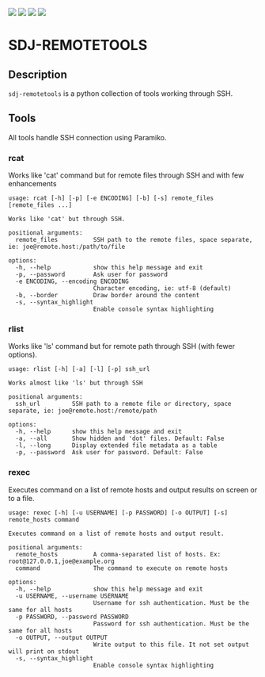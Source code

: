 ![](https://img.shields.io/badge/python-3.9-blue) ![](https://img.shields.io/badge/python-3.10-blue) ![](https://img.shields.io/badge/python-3.11-blue) ![](https://img.shields.io/badge/python-3.12-blue)
# SDJ-REMOTETOOLS

## Description
`sdj-remotetools` is a python collection of tools working through SSH.

## Tools
All tools handle SSH connection using Paramiko.

### rcat
Works like 'cat' command but for remote files through SSH and with few enhancements
```
usage: rcat [-h] [-p] [-e ENCODING] [-b] [-s] remote_files [remote_files ...]

Works like 'cat' but through SSH.

positional arguments:
  remote_files          SSH path to the remote files, space separate, ie: joe@remote.host:/path/to/file

options:
  -h, --help            show this help message and exit
  -p, --password        Ask user for password
  -e ENCODING, --encoding ENCODING
                        Character encoding, ie: utf-8 (default)
  -b, --border          Draw border around the content
  -s, --syntax_highlight
                        Enable console syntax highlighting
```

### rlist
Works like 'ls' command but for remote path through SSH (with fewer options).
```
usage: rlist [-h] [-a] [-l] [-p] ssh_url

Works almost like 'ls' but through SSH

positional arguments:
  ssh_url         SSH path to a remote file or directory, space separate, ie: joe@remote.host:/remote/path

options:
  -h, --help      show this help message and exit
  -a, --all       Show hidden and 'dot' files. Default: False
  -l, --long      Display extended file metadata as a table
  -p, --password  Ask user for password. Default: False
```

### rexec
Executes command on a list of remote hosts and output results on screen or to a file.
```
usage: rexec [-h] [-u USERNAME] [-p PASSWORD] [-o OUTPUT] [-s] remote_hosts command

Executes command on a list of remote hosts and output result.

positional arguments:
  remote_hosts          A comma-separated list of hosts. Ex: root@127.0.0.1,joe@example.org
  command               The command to execute on remote hosts

options:
  -h, --help            show this help message and exit
  -u USERNAME, --username USERNAME
                        Username for ssh authentication. Must be the same for all hosts
  -p PASSWORD, --password PASSWORD
                        Password for ssh authentication. Must be the same for all hosts
  -o OUTPUT, --output OUTPUT
                        Write output to this file. It not set output will print on stdout
  -s, --syntax_highlight
                        Enable console syntax highlighting
```
